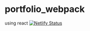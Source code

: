 # portfolio_webpack
using react
[![Netlify Status](https://api.netlify.com/api/v1/badges/b625eb0e-7aa8-463a-9c8b-3e2aa0cc2d6f/deploy-status)](https://app.netlify.com/sites/cocky-nobel-a7b2e0/deploys)
